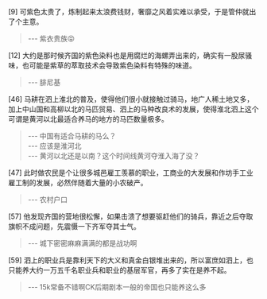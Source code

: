 
[9] 可紫色太贵了，炼制起来太浪费钱财，奢靡之风着实难以承受，于是管仲就出了个主意。
>--- 紫衣贵族😝<br>

[12] 大约是那时候齐国的紫色染料也是用腐烂的海螺弄出来的，确实有一股尿骚味，也可能是紫草的萃取技术会导致紫色染料有特殊的味道。
>--- 腓尼基<br>

[46] 马耕在泗上淮北的普及，使得他们很小就接触过骑马，地广人稀土地又多，加上中山国和高柳以北的马匹贸易、泗上的马种改良术的发展，使得淮北泗上这个可谓是黄河以北最适合养马的地方的马匹数量极多。
>--- 中国有适合马耕的马么？<br>
>--- 应该是淮河北<br>
>--- 黄河以北还是以南？这个时间线黄河夺淮入海了没？<br>

[47] 此时做农民是个让很多城邑雇工羡慕的职业，工商业的大发展和作坊手工业雇工制的发展，必然伴随着大量的小农破产。
>--- 农村户口<br>

[57] 他发现齐国的营地很松懈，如果击溃了想要驱赶他们的骑兵，靠近之后夺取旗帜不成问题，先震慑一下齐军夺其士气。
>--- 城下密密麻麻满满的都是战功啊<br>

[59] 泗上的职业兵是靠利天下的大义和真金白银堆出来的，所以富庶如泗上，也只能养大约一万五千名职业兵和职业的基层军官，再多了实在是养不起。
>--- 15k常备不错啊CK后期剧本一般的帝国也只能养这么多<br>
